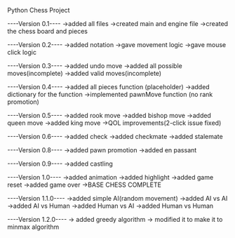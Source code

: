 Python Chess Project

----Version 0.1----
->added all files
->created main and engine file
->created the chess board and pieces

----Version 0.2----
->added notation
->gave movement logic
->gave mouse click logic

----Version 0.3----
->added undo move
->added all possible moves(incomplete)
->added valid moves(incomplete)

----Version 0.4----
->added all pieces function (placeholder)
->added dictionary for the function
->implemented pawnMove function (no rank promotion)

----Version 0.5----
->added rook move
->added bishop move
->added queen move
->added king move
->QOL improvements(2-click issue fixed)

----Version 0.6----
->added check
->added checkmate
->added stalemate

----Version 0.8----
->added pawn promotion
->added en passant

----Version 0.9----
->added castling

----Version 1.0----
->added animation
->added highlight
->added game reset
->added game over
->BASE CHESS COMPLETE

----Version 1.1.0----
->added simple AI(random movement)
->added AI vs AI
->added AI vs Human
->added Human vs AI
->added Human vs Human

----Version 1.2.0----
-> added greedy algorithm
-> modified it to make it to minmax algorithm
